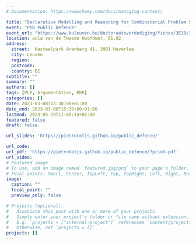 ```yaml
---
# Documentation: https://wowchemy.com/docs/managing-content/

title: "Declarative Modelling and Reasoning for Combinatorial Problem Solving and Argumentation under Uncertainty"
event: "PhD Public Defence"
event_url: "https://www.kuleuven.be/doctoraatsverdediging/fiches/3E18/3E181181.html"
location: aula van de Tweede Hoofdwet, 01.02
address: 
  street:  Kasteelpark Arenberg 41, 3001 Heverlee
  city: Leuven
  region: 
  postcode:
  country: BE
subtitle: ""
summary: ""
authors: []
tags: [PLP, Argumentation, KRR]
categories: []
date: 2023-03-08T13:30:00+01:00
date_end: 2023-03-08T15:30:00+01:00
lastmod: 2023-05-29T11:09:14+02:00
featured: false
draft: false

url_slides: 'https://pietrototis.github.io/public_defence/'

url_code:
url_pdf: 'https://pietrototis.github.io/public_defence/?print-pdf'
url_video:
# Featured image
# To use, add an image named `featured.jpg/png` to your page's folder.
# Focal points: Smart, Center, TopLeft, Top, TopRight, Left, Right, BottomLeft, Bottom, BottomRight.
image:
  caption: ""
  focal_point: ""
  preview_only: false

# Projects (optional).
#   Associate this post with one or more of your projects.
#   Simply enter your project's folder or file name without extension.
#   E.g. `projects = ["internal-project"]` references `content/project/deep-learning/index.md`.
#   Otherwise, set `projects = []`.
projects: []
---
```

